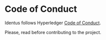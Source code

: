 Code of Conduct
===============

Identus follows Hyperledger [Code of Conduct](https://wiki.hyperledger.org/community/hyperledger-project-code-of-conduct).

Please, read before contributing to the project.
